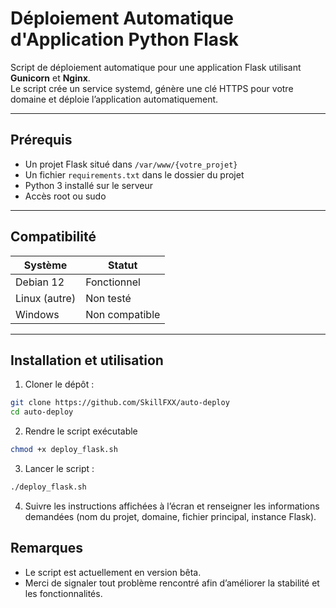 # Déploiement Automatique d'Application Python Flask

Script de déploiement automatique pour une application Flask utilisant **Gunicorn** et **Nginx**.  
Le script crée un service systemd, génère une clé HTTPS pour votre domaine et déploie l’application automatiquement.

---

## Prérequis

- Un projet Flask situé dans `/var/www/{votre_projet}`  
- Un fichier `requirements.txt` dans le dossier du projet  
- Python 3 installé sur le serveur  
- Accès root ou sudo  

---

## Compatibilité

| Système      | Statut       |
|-------------|-------------|
| Debian 12   | Fonctionnel |
| Linux (autre) | Non testé  |
| Windows     | Non compatible |

---

## Installation et utilisation

1. Cloner le dépôt :  
```bash
git clone https://github.com/SkillFXX/auto-deploy
cd auto-deploy
```
2. Rendre le script exécutable
```bash
chmod +x deploy_flask.sh
```
3. Lancer le script :
```bash
./deploy_flask.sh
```
4. Suivre les instructions affichées à l’écran et renseigner les informations demandées (nom du projet, domaine, fichier principal, instance Flask).

## Remarques
- Le script est actuellement en version bêta.
- Merci de signaler tout problème rencontré afin d’améliorer la stabilité et les fonctionnalités.
